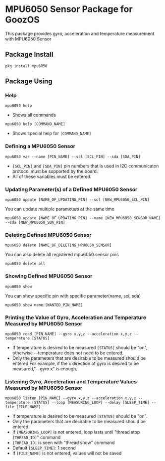 # MPU6050 Sensor Package for GoozOS
This package provides gyro, acceleration and temperature measurement with MPU6050 Sensor
## Package Install
```shell
pkg install mpu6050
```
## Package Using

### Help
```shell
mpu6050 help
```
* Shows all commands
```shell
mpu6050 help [COMMAND_NAME]
```
* Shows special help for `[COMMAND_NAME]`


### Defining a MPU6050 Sensor
```shell
mpu6050 var --name [PIN_NAME] --scl [SCL_PIN] --sda [SDA_PIN]
```
* `[SCL_PIN]` and `[SDA_PIN]` pin numbers that is used in I2C communicaton protocol must be supported by the board.
* All of these variables must be entered.

### Updating Parameter(s) of a Defined MPU6050 Sensor
```shell
mpu6050 update [NAME_OF_UPDATING_PIN] --scl [NEW_MPU6050_SCL_PIN]
``` 
You can update multiple parameters at the same time 
```shell
mpu6050 update [NAME_OF_UPDATING_PIN] --name [NEW_MPU6050_SENSOR_NAME] --sda [NEW_MPU6050_SDA_PIN]
```

### Deleting Defined MPU6050 Sensor
```shell
mpu6050 delete [NAME_OF_DELETING_MPU6050_SENSOR]
```
You can also delete all registered mpu6050 sensor pins
```shell
mpu6050 delete all
```

### Showing Defined MPU6050 Sensor
```shell
mpu6050 show
```
You can show specific pin with specific parameter(name, scl, sda)
```shell
mpu6050 show name:[WANTED_PIN_NAME]
```

### Printing the Value of Gyro, Acceleration and Temperature Measured by MPU6050 Sensor
```shell 
mpu6050 read [PIN_NAME] --gyro x,y,z --acceleration x,y,z --temperature [STATUS]
```
* If temperature is desired to be measured `[STATUS]` should be "on", otherwise --temperature does not need to be entered.
* Only the parameters that are desirable to be measured should be entered.For example, if the x direction of gyro is desired to be measured,"--gyro x" is enough.

### Listening Gyro, Acceleration and Temperature Values Measured by MPU6050 Sensor
```shell 
mpu6050 listen [PIN_NAME] --gyro x,y,z --acceleration x,y,z --temperature [STATUS] --loop [MEASURING_LOOP] --delay [SLEEP_TIME] --file [FILE_NAME]
```
* If temperature is desired to be measured `[STATUS]` should be "on".
* Only the parameters that are desirable to be measured should be entered.
* If `[MEASURING_LOOP]` is not entered, loop lasts until "thread stop `[THREAD_ID]`" command
* `[THREAD_ID]` is seen with "thread show" command
* Default `[SLEEP_TIME]`: 1 second
* If `[FILE_NAME]` is not entered, values will not be saved
